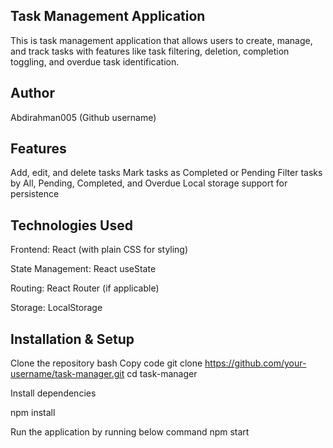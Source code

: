 ## Task Management Application 
This is task management application that allows users to create, manage, and track tasks with features like task filtering, deletion, completion toggling, and overdue task identification.
## Author
Abdirahman005 (Github username)

## Features
 Add, edit, and delete tasks
 Mark tasks as Completed or Pending
 Filter tasks by All, Pending, Completed, and Overdue
 Local storage support for persistence

## Technologies Used
Frontend: React (with plain CSS for styling)

State Management: React useState

Routing: React Router (if applicable)

Storage: LocalStorage

## Installation & Setup
Clone the repository
bash
Copy code
git clone https://github.com/your-username/task-manager.git
cd task-manager

Install dependencies

npm install

Run the application by running below command
npm start